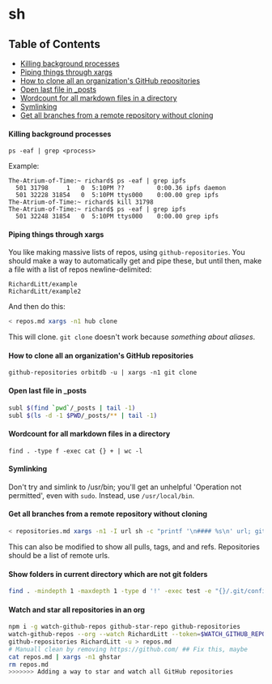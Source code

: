 # sh

<!-- TOC -->

## Table of Contents

- [Killing background processes](#killing-background-processes)
- [Piping things through xargs](#piping-things-through-xargs)
- [How to clone all an organization's GitHub repositories](#how-to-clone-all-an-organizations-github-repositories)
- [Open last file in _posts](#open-last-file-in-_posts)
- [Wordcount for all markdown files in a directory](#wordcount-for-all-markdown-files-in-a-directory)
- [Symlinking](#symlinking)
- [Get all branches from a remote repository without cloning](#get-all-branches-from-a-remote-repository-without-cloning)

<!-- /TOC -->

#### Killing background processes

    ps -eaf | grep <process>

Example:

    The-Atrium-of-Time:~ richard$ ps -eaf | grep ipfs
      501 31798     1   0  5:10PM ??         0:00.36 ipfs daemon
      501 32228 31854   0  5:10PM ttys000    0:00.00 grep ipfs
    The-Atrium-of-Time:~ richard$ kill 31798
    The-Atrium-of-Time:~ richard$ ps -eaf | grep ipfs
      501 32248 31854   0  5:10PM ttys000    0:00.00 grep ipfs

#### Piping things through xargs

You like making massive lists of repos, using `github-repositories`. You should make a way to automatically get and pipe these, but until then, make a file with a list of repos newline-delimited:

```
RichardLitt/example
RichardLitt/example2
```

And then do this:

```sh
< repos.md xargs -n1 hub clone
```

This will clone. `git clone` doesn't work because _something about aliases_.

#### How to clone all an organization's GitHub repositories

```
github-repositories orbitdb -u | xargs -n1 git clone
```

#### Open last file in _posts

```sh
subl $(find `pwd`/_posts | tail -1)
subl $(ls -d -1 $PWD/_posts/** | tail -1)
```

#### Wordcount for all markdown files in a directory

	find . -type f -exec cat {} + | wc -l

#### Symlinking

Don't try and simlink to /usr/bin; you'll get an unhelpful 'Operation not permitted', even with `sudo`. Instead, use `/usr/local/bin`.

#### Get all branches from a remote repository without cloning

```sh
< repositories.md xargs -n1 -I url sh -c "printf '\n#### %s\n' url; git ls-remote url 'refs/head/*'" > repo-refs.md
```

This can also be modified to show all pulls, tags, and and refs. Repositories should be a list of remote urls.

#### Show folders in current directory which are not git folders

```sh
find . -mindepth 1 -maxdepth 1 -type d '!' -exec test -e "{}/.git/config" ';' -print
```

#### Watch and star all repositories in an org

```sh
npm i -g watch-github-repos github-star-repo github-repositories
watch-github-repos --org --watch RichardLitt --token=$WATCH_GITHUB_REPOS
github-repositories RichardLitt -u > repos.md
# Manuall clean by removing https://github.com/ ## Fix this, maybe
cat repos.md | xargs -n1 ghstar
rm repos.md
>>>>>>> Adding a way to star and watch all GitHub repositories
```
